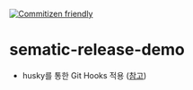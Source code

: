 [![Commitizen friendly](https://img.shields.io/badge/commitizen-friendly-brightgreen.svg)](http://commitizen.github.io/cz-cli/)

# sematic-release-demo

- husky를 통한 Git Hooks 적용 ([참고](https://leesuhyung.medium.com/cra-custom-template-%EC%83%9D%EC%84%B1-npm-%EC%97%90-%EA%B2%8C%EC%8B%9C-%EB%B0%8F-ci-cd-%EA%B5%AC%EC%84%B1%ED%95%98%EA%B8%B0-2-f937ffc12764))
